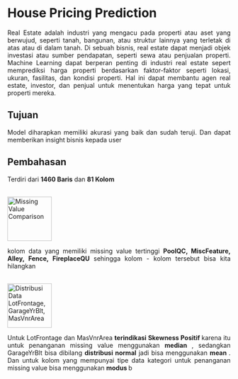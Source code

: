 # House Pricing Prediction
<p align='justify'>Real Estate adalah industri yang mengacu pada properti atau aset yang berwujud, seperti tanah, bangunan, atau struktur lainnya yang terletak di atas atau di dalam tanah. Di sebuah bisnis, real estate dapat menjadi objek investasi atau sumber pendapatan, seperti sewa atau penjualan properti. Machine Learning dapat berperan penting di industri real estate sepert memprediksi harga properti berdasarkan faktor-faktor seperti lokasi, ukuran, fasilitas, dan kondisi properti. Hal ini dapat membantu agen real estate, investor, dan penjual untuk menentukan harga yang tepat untuk properti mereka.</p>

## Tujuan
<p align='justify'>Model diharapkan memiliki akurasi yang baik dan sudah teruji. Dan dapat memberikan insight bisnis kepada user</p>

## Pembahasan
<p align="justify">Terdiri dari <b>1460 Baris</b> dan <b>81 Kolom</b></p>
<br>
<img height="100" width="auto" alt="Missing Value Comparison" src="https://github.com/AptaArkana/House_Pricing_Prediction_Ames/assets/79633073/55c8499d-e94a-4173-be95-a91903361016">
<p align="justify">kolom data yang memiliki missing value tertinggi <b>PoolQC, MiscFeature, Alley, Fence, FireplaceQU </b> sehingga kolom - kolom tersebut bisa kita hilangkan</p>
<br>
<img height="100" width="auto" alt="Distribusi Data LotFrontage, GarageYrBlt, MasVnrArea" src="https://github.com/AptaArkana/House_Pricing_Prediction_Ames/assets/79633073/f594d12f-8a3c-4c1f-be93-dffc77579ebd">
<p align="justify">Untuk LotFrontage dan MasVnrArea <b>terindikasi Skewness Positif </b> karena itu untuk penanganan missing value menggunakan <b>median </b>, sedangkan GarageYrBlt bisa dibilang <b>distribusi normal</b> jadi bisa menggunakan <b>mean </b>. Dan untuk kolom yang mempunyai tipe data kategori untuk penanganan missing value bisa menggunakan <b>modus </b>b</p>


